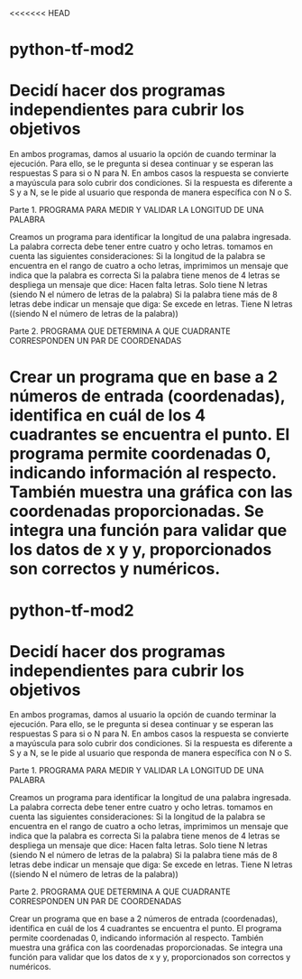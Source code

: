 <<<<<<< HEAD
# python-tf-mod2
# Decidí hacer dos programas independientes para cubrir los objetivos
En ambos programas, damos al usuario la opción de cuando terminar la ejecución. Para ello, se le pregunta si desea continuar y se esperan las respuestas S para si o N para N. En ambos casos la respuesta se convierte a mayúscula para solo cubrir dos condiciones. Si la respuesta es diferente a S y a N, se le pide al usuario que responda de manera específica con N o S.

Parte 1. PROGRAMA PARA MEDIR Y VALIDAR LA LONGITUD DE UNA PALABRA

Creamos un programa para identificar la longitud de una palabra ingresada. 
La palabra correcta debe tener entre cuatro y ocho letras. tomamos en cuenta las siguientes consideraciones:
  Si la longitud de la palabra se encuentra en el rango de cuatro a ocho letras, imprimimos un mensaje que indica que la palabra es correcta
  Si la palabra tiene menos de 4 letras se despliega un mensaje que dice: Hacen falta letras. Solo tiene N letras (siendo N el número de letras de la palabra)
  Si la palabra tiene más de 8 letras debe indicar un mensaje que diga: Se excede en letras. Tiene N letras ((siendo N el número de letras de la palabra))

Parte 2. PROGRAMA QUE DETERMINA A QUE CUADRANTE CORRESPONDEN UN PAR DE COORDENADAS

Crear un programa que en base a 2 números de entrada (coordenadas), identifica en cuál de los 4 cuadrantes se encuentra el punto. El programa permite coordenadas 0, indicando información al respecto. 
También muestra una gráfica con las coordenadas proporcionadas.
Se integra una función para validar que los datos de x y y, proporcionados son correctos y numéricos.
=======
# python-tf-mod2
# Decidí hacer dos programas independientes para cubrir los objetivos
En ambos programas, damos al usuario la opción de cuando terminar la ejecución. Para ello, se le pregunta si desea continuar y se esperan las respuestas S para si o N para N. En ambos casos la respuesta se convierte a mayúscula para solo cubrir dos condiciones. Si la respuesta es diferente a S y a N, se le pide al usuario que responda de manera específica con N o S.

Parte 1. PROGRAMA PARA MEDIR Y VALIDAR LA LONGITUD DE UNA PALABRA

Creamos un programa para identificar la longitud de una palabra ingresada. 
La palabra correcta debe tener entre cuatro y ocho letras. tomamos en cuenta las siguientes consideraciones:
  Si la longitud de la palabra se encuentra en el rango de cuatro a ocho letras, imprimimos un mensaje que indica que la palabra es correcta
  Si la palabra tiene menos de 4 letras se despliega un mensaje que dice: Hacen falta letras. Solo tiene N letras (siendo N el número de letras de la palabra)
  Si la palabra tiene más de 8 letras debe indicar un mensaje que diga: Se excede en letras. Tiene N letras ((siendo N el número de letras de la palabra))

Parte 2. PROGRAMA QUE DETERMINA A QUE CUADRANTE CORRESPONDEN UN PAR DE COORDENADAS

Crear un programa que en base a 2 números de entrada (coordenadas), identifica en cuál de los 4 cuadrantes se encuentra el punto. El programa permite coordenadas 0, indicando información al respecto. 
También muestra una gráfica con las coordenadas proporcionadas.
Se integra una función para validar que los datos de x y y, proporcionados son correctos y numéricos.


